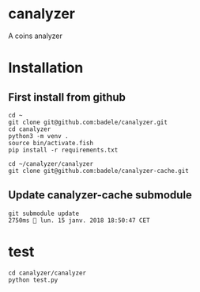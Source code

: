 # canalyzer
A coins analyzer

# Installation

## First install from github
```
cd ~
git clone git@github.com:badele/canalyzer.git
cd canalyzer
python3 -m venv .
source bin/activate.fish
pip install -r requirements.txt

cd ~/canalyzer/canalyzer
git clone git@github.com:badele/canalyzer-cache.git
```

## Update canalyzer-cache submodule
```
git submodule update                                                                                                                         2750ms  lun. 15 janv. 2018 18:50:47 CET
```

# test
```
cd canalyzer/canalyzer
python test.py

``` 

